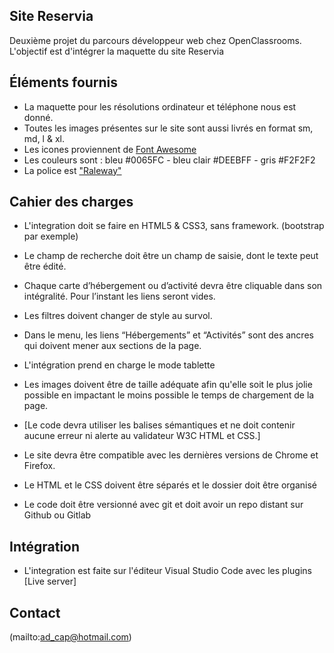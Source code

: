 ## Site Reservia
Deuxième projet du parcours développeur web chez OpenClassrooms.
L'objectif est d'intégrer la maquette du site Reservia

## Éléments fournis
- La maquette pour les résolutions ordinateur et téléphone nous est donné.
- Toutes les images présentes sur le site sont aussi livrés en format sm, md, l & xl.
- Les icones proviennent de [Font Awesome](https://fontawesome.com/)
- Les couleurs sont : bleu #0065FC - bleu clair #DEEBFF - gris #F2F2F2
- La police est ["Raleway"](https://fonts.google.com/specimen/Raleway)

## Cahier des charges
- L'integration doit se faire en HTML5 & CSS3, sans framework. (bootstrap par exemple)
- Le champ de recherche doit être un champ de saisie, dont le texte peut être édité.
- Chaque carte d’hébergement ou d’activité devra être cliquable dans son intégralité. Pour l’instant les liens seront vides.
- Les filtres doivent changer de style au survol.
- Dans le menu, les liens “Hébergements” et “Activités” sont des ancres qui doivent mener aux sections de la page.
- L'intégration prend en charge le mode tablette
- Les images doivent être de taille adéquate afin qu'elle soit le plus jolie possible en impactant le moins possible le temps de chargement de la page.
- [Le code devra utiliser les balises sémantiques et ne doit contenir aucune erreur ni alerte au validateur W3C HTML et CSS.]



- Le site devra être compatible avec les dernières versions de Chrome et Firefox.
- Le HTML et le CSS doivent être séparés et le dossier doit être organisé
- Le code doit être versionné avec git et doit avoir un repo distant sur Github ou Gitlab

## Intégration
- L'integration est faite sur l'éditeur Visual Studio Code avec les plugins [Live server]


## Contact
(mailto:ad_cap@hotmail.com)
